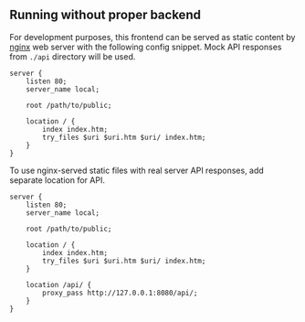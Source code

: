 ## Running without proper backend
For development purposes, this frontend can be served as static content by [nginx](https://www.nginx.com/) web server with the following config snippet. Mock API responses from `./api` directory will be used.
```
server {
    listen 80;
    server_name local;

    root /path/to/public;

    location / {
        index index.htm;
        try_files $uri $uri.htm $uri/ index.htm;
    }
}
```
To use nginx-served static files with real server API responses, add separate location for API.
```
server {
    listen 80;
    server_name local;

    root /path/to/public;

    location / {
        index index.htm;
        try_files $uri $uri.htm $uri/ index.htm;
    }

    location /api/ {
        proxy_pass http://127.0.0.1:8080/api/;
    }
}
```